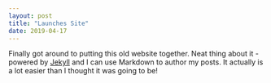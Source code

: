 ```yaml
---
layout: post
title: "Launches Site"
date: 2019-04-17
---
```


Finally got around to putting this old website together. Neat thing about it - powered by [Jekyll](http://jekyllrb.com) and I can use Markdown to author my posts. It actually is a lot easier than I thought it was going to be!
